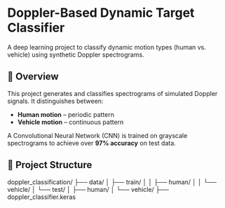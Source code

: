 # Doppler-Based Dynamic Target Classifier

A deep learning project to classify dynamic motion types (human vs. vehicle) using synthetic Doppler spectrograms.

## 🚀 Overview

This project generates and classifies spectrograms of simulated Doppler signals. It distinguishes between:
- **Human motion** – periodic pattern
- **Vehicle motion** – continuous pattern

A Convolutional Neural Network (CNN) is trained on grayscale spectrograms to achieve over **97% accuracy** on test data.

## 📁 Project Structure

doppler_classification/
├── data/
│ ├── train/
│ │ ├── human/
│ │ └── vehicle/
│ └── test/
│ ├── human/
│ └── vehicle/
├── doppler_classifier.keras
